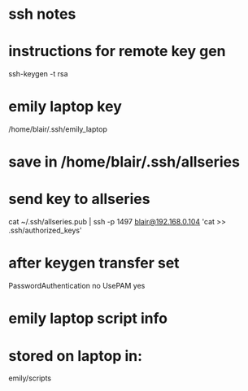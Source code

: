 # ssh notes 

# instructions for remote key gen
ssh-keygen -t rsa

# emily laptop key
/home/blair/.ssh/emily_laptop
    
# save in /home/blair/.ssh/allseries
# send key to allseries
cat ~/.ssh/allseries.pub | ssh -p 1497 blair@192.168.0.104 'cat >> .ssh/authorized_keys'

# after keygen transfer set
PasswordAuthentication no
UsePAM yes

# emily laptop script info
# stored on laptop in:
emily/scripts

